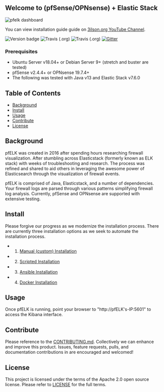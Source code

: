 ## Welcome to (pfSense/OPNsense) + Elastic Stack  

![pfelk dashboard](https://github.com/a3ilson/pfelk/raw/master/Images/pfelkdashboard.png)

You can view installation guide guide on [3ilson.org YouTube Channel](https://www.youtube.com/3ilsonorg).


![Version badge](https://img.shields.io/badge/ELK-7.6.1-blue.svg)
![Travis (.org)](https://img.shields.io/travis/3ilson/ansible-pfelk?label=Ansible-playbook) ![Travis (.org)](https://img.shields.io/travis/3ilson/docker-pfelk?label=Docker-compose) [![Gitter](https://badges.gitter.im/pfelk/community.svg)](https://gitter.im/pfelk/community?utm_source=badge&utm_medium=badge&utm_campaign=pr-badge)
### Prerequisites
- Ubuntu Server v18.04+ or Debian Server 9+ (stretch and buster are tested)
- pfSense v2.4.4+ or OPNsense 19.7.4+
- The following was tested with Java v13 and Elastic Stack v7.6.0

## Table of Contents

- [Background](#background)
- [Install](#install)
- [Usage](#usage)
- [Contribute](#contribute)
- [License](#license)

## Background
pfELK was created in 2016 after spending hours researching firewall visualization.  After stumbling across Elasticstack (formerly known as ELK stack) with weeks of troubleshooting and research.  The process was refined and shared to aid others in leveraging the awesome power of Elasticsearch through the visualization of firewall events.

pfELK is comprised of Java, Elasticstack, and a number of dependencies. Your firewall logs are parsed through various patterns simplifying firewall log analysis.  Currently, pfSense and OPNsense are supported with extensive testing.

## Install
Please forgive our progress as we modernize the installation process.  There are currently three installation options as we seek to automate the installation process.
- 1. [Manual (custom) Installation](install/custom.md)
- 2. [Scripted Installation](install/script.md)
- 3. [Ansible Installation](https://github.com/3ilson/ansible-pfelk)
- 4. [Docker Installation](https://github.com/3ilson/docker-pfelk)

## Usage
Once pfELK is running, point your browser to "http://pfELK's-IP:5601" to access the Kibana interface.  

## Contribute
Please reference to the [CONTRIBUTING.md](CONTRIBUTING.md). Collectively we can enhance and improve this product.  Issues, feature requests, pulls, and documentation contributions in are encouraged and welcomed!  

## License
This project is licensed under the terms of the Apache 2.0 open source license. Please refer to [LICENSE](LICENSE) for the full terms.
